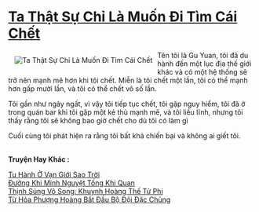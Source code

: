 <a href="https://truyentiki.com/ta-that-su-chi-la-muon-di-tim-cai-chet.31669/" title="Ta Thật Sự Chỉ Là Muốn Đi Tìm Cái Chết"><h1>Ta Thật Sự Chỉ Là Muốn Đi Tìm Cái Chết</h1></a><div style="display:table"><img align="right" style="float: left; padding: 10px;" src="https://truyentiki.com/a/img/str/src/31669.jpg" alt="Ta Thật Sự Chỉ Là Muốn Đi Tìm Cái Chết">Tên tôi là Gu Yuan, tôi đã du hành đến một lục địa thế giới khác và có một hệ thống sẽ trở nên mạnh mẽ hơn khi tôi chết. Miễn là tôi chết một lần, tôi có thể mạnh hơn gấp mười lần, và tôi có thể chết vô số lần. <p></p> Tôi gần như ngây ngất, vì vậy tôi tiếp tục chết, tôi gặp nguy hiểm, tôi đã ở trong quán bar khi tôi gặp một kẻ thù mạnh mẽ, và tôi liều lĩnh, nhưng tôi thấy rằng tôi sẽ không bao giờ chết cho dù tôi có làm gì <p></p> Cuối cùng tôi phát hiện ra rằng tôi bất khả chiến bại và không ai giết tôi.</div><p><br><b>Truyện Hay Khác :</b></p><a href="https://truyentiki.com/tu-hanh-o-van-gioi-sao-troi.31668/" alt="Tu Hành Ở Vạn Giới Sao Trời">Tu Hành Ở Vạn Giới Sao Trời</a><br/><a href="https://truyentiki.wordpress.com/2020/06/08/duong-khi-minh-nguyet-tong-khi-quan/" alt="Đường Khi Minh Nguyệt Tống Khi Quan">Đường Khi Minh Nguyệt Tống Khi Quan</a><br/><a href="https://github.com/nownovels/top500/tree/master/truyenhay/33448/" alt="Thịnh Sủng Vô Song: Khuynh Hoàng Thế Tử Phi">Thịnh Sủng Vô Song: Khuynh Hoàng Thế Tử Phi</a><br/><a href="https://github.com/nownovels/truyenhay/tree/master/truyenhay/30484/README.md" alt="Từ Hỏa Phượng Hoàng Bắt Đầu Bộ Đội Đặc Chủng">Từ Hỏa Phượng Hoàng Bắt Đầu Bộ Đội Đặc Chủng</a><br/>